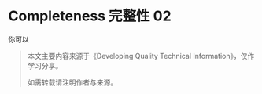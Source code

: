 # Completeness 完整性 02

你可以



> 本文主要内容来源于《Developing Quality Technical Information》，仅作学习分享。
>
> 如需转载请注明作者与来源。